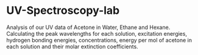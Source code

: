 # UV-Spectroscopy-lab
Analysis of our UV data of Acetone in Water, Ethane and Hexane. Calculating the peak wavelengths for each solution, excitation energies, hydrogen bonding energies, concentrations, energy per mol of acetone in each solution and their molar extinction coefficients.
